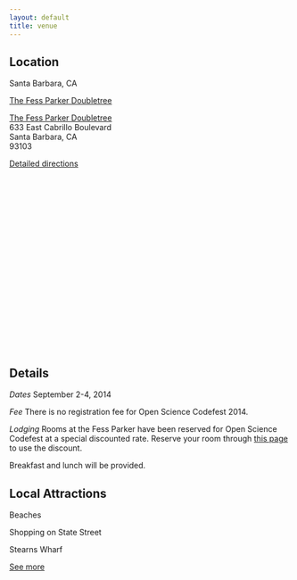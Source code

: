 ```yaml
---
layout: default
title: venue
---
```


<div class="container-fluid featured over-image" id="location">
	<h2>Location</h2>
    <p>Santa Barbara, CA</p>
    <p><a href="http://www.fessparkersantabarbarahotel.com/">The Fess Parker Doubletree</a><i class="fa fa-external-link"></i></p>
</div>
<div class="container-fluid" id="location-map">
    <div class="details">
	    <p><a href="http://www.fessparkersantabarbarahotel.com/">The Fess Parker Doubletree</a><i class="fa fa-external-link"></i> <br/>
	    633 East Cabrillo Boulevard <br/>
	    Santa Barbara, CA<br/>
	    93103</p>
    	<p><a href="http://www.fessparkersantabarbarahotel.com/map-and-directions/"> Detailed directions</a><i class="fa fa-external-link"></i></p>
   	</div>
    <script type="text/javascript" src="http://maps.google.com/maps/api/js?sensor=false"></script><div style="overflow:hidden;height:300px;"><div id="gmap_canvas"></div><style>#gmap_canvas img{max-width:none!important;background:none!important}#maps{width:1000px;font-size:10px;font-family:arial;text-align:right;}</style></div><script src="http://ajax.googleapis.com/ajax/libs/jquery/1.11.1/jquery.min.js"></script><script type="text/javascript">jQuery(document).ready(function(){jQuery('.gmap').hide();jQuery("#maps span").click(function() {var $this = $(this);$this.next("div").fadeToggle();$('.gmap').not($this.next("div")).fadeOut();});});</script><script type="text/javascript"> function init_map(){var myOptions = {zoom:14,center:new google.maps.LatLng(34.4169198,-119.67634700000002),mapTypeId: google.maps.MapTypeId.ROADMAP};map = new google.maps.Map(document.getElementById("gmap_canvas"), myOptions);marker = new google.maps.Marker({map: map,position: new google.maps.LatLng(34.4169198, -119.67634700000002)});infowindow = new google.maps.InfoWindow({content:"<b>The Fess Parker Doubletree</b><br/>633 East Cabrillo Boulevard<br/> Santa Barbara" });google.maps.event.addListener(marker, "click", function(){infowindow.open(map,marker);});infowindow.open(map,marker);}google.maps.event.addDomListener(window, 'load', init_map);</script><div id="maps"><span>Google Maps © 2014</span></div>
	<div class="clear"></div>
</div>

<div class="container-fluid featured" id="details">
	<h2>Details</h2>
	<p><em>Dates</em> September 2-4, 2014</p>
	<p><em>Fee</em> There is no registration fee for Open Science Codefest 2014.</p>
	<p><em>Lodging</em> Rooms at the Fess Parker have been reserved for Open Science Codefest at a special discounted rate. Reserve your room through <a href="https://resweb.passkey.com/Resweb.do?mode=welcome_ei_new&eventID=11642573">this page</a> to use the discount. </p>
	<p>Breakfast and lunch will be provided.</p>
</div>

<div class="container-fluid featured over-image" id="attractions">
	<h2>Local Attractions</h2>
</div>
<div class="container-fluid featured over-image" id="beaches">
	<p>Beaches</p>
</div>
<div class="container-fluid featured over-image" id="statest">
	<p>Shopping on State Street</p>
</div>
<div class="container-fluid featured over-image" id="stearnswharf">
	<p>Stearns Wharf</p>
</div>
<div class="container-fluid featured halfheight" id="more-attractions">
	<p><a href="http://www.fessparkersantabarbarahotel.com/discover-santa-barbara/attractions/">See more</a><i class="fa fa-external-link"></i></p>
</div>
